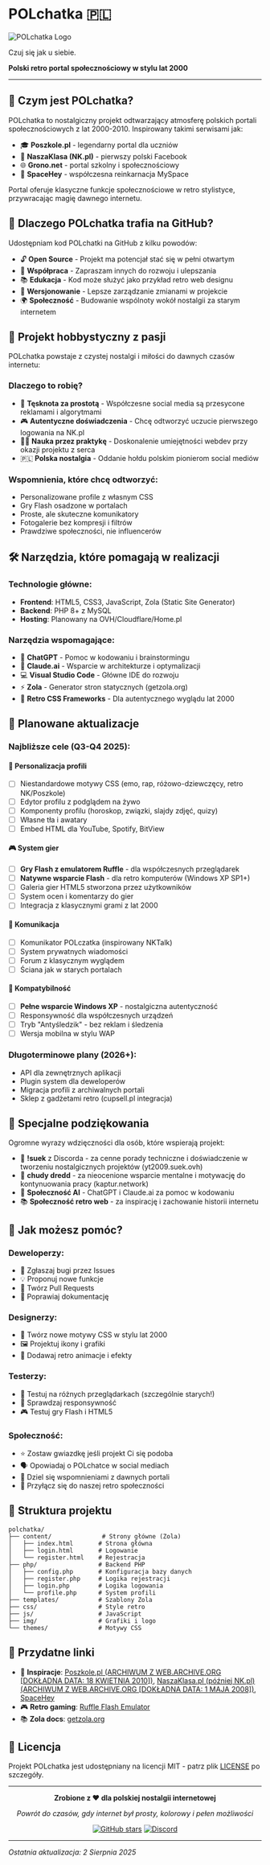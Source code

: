 # POLchatka 🇵🇱

![POLchatka Logo](static/img/polchatkalogo.png)

Czuj się jak u siebie.

**Polski retro portal społecznościowy w stylu lat 2000**

---

## 📖 Czym jest POLchatka?

POLchatka to nostalgiczny projekt odtwarzający atmosferę polskich portali społecznościowych z lat 2000-2010. Inspirowany takimi serwisami jak:

- 🎓 **Poszkole.pl** - legendarny portal dla uczniów
- 👥 **NaszaKlasa (NK.pl)** - pierwszy polski Facebook
- 🌐 **Grono.net** - portal szkolny i społecznościowy
- 🎨 **SpaceHey** - współczesna reinkarnacja MySpace

Portal oferuje klasyczne funkcje społecznościowe w retro stylistyce, przywracając magię dawnego internetu.

## 🎯 Dlaczego POLchatka trafia na GitHub?

Udostępniam kod POLchatki na GitHub z kilku powodów:

- 🔓 **Open Source** - Projekt ma potencjał stać się w pełni otwartym
- 🤝 **Współpraca** - Zapraszam innych do rozwoju i ulepszania
- 📚 **Edukacja** - Kod może służyć jako przykład retro web designu
- 🔄 **Wersjonowanie** - Lepsze zarządzanie zmianami w projekcie
- 🌍 **Społeczność** - Budowanie wspólnoty wokół nostalgii za starym internetem

## 💝 Projekt hobbystyczny z pasji

POLchatka powstaje z czystej nostalgi i miłości do dawnych czasów internetu:

### Dlaczego to robię?

- 📱 **Tęsknota za prostotą** - Współczesne social media są przesycone reklamami i algorytmami
- 🎮 **Autentyczne doświadczenia** - Chcę odtworzyć uczucie pierwszego logowania na NK.pl
- 👨‍💻 **Nauka przez praktykę** - Doskonalenie umiejętności webdev przy okazji projektu z serca
- 🇵🇱 **Polska nostalgia** - Oddanie hołdu polskim pionierom social mediów

### Wspomnienia, które chcę odtworzyć:

- Personalizowane profile z własnym CSS
- Gry Flash osadzone w portalach
- Proste, ale skuteczne komunikatory
- Fotogalerie bez kompresji i filtrów
- Prawdziwe społeczności, nie influencerów

## 🛠️ Narzędzia, które pomagają w realizacji

### Technologie główne:
- **Frontend**: HTML5, CSS3, JavaScript, Zola (Static Site Generator)
- **Backend**: PHP 8+ z MySQL
- **Hosting**: Planowany na OVH/Cloudflare/Home.pl

### Narzędzia wspomagające:
- 🤖 **ChatGPT** - Pomoc w kodowaniu i brainstormingu
- 🧠 **Claude.ai** - Wsparcie w architekturze i optymalizacji
- 💻 **Visual Studio Code** - Główne IDE do rozwoju
- ⚡ **Zola** - Generator stron statycznych (getzola.org)
- 🎨 **Retro CSS Frameworks** - Dla autentycznego wyglądu lat 2000

## 🚀 Planowane aktualizacje

### Najbliższe cele (Q3-Q4 2025):

#### 🎨 Personalizacja profili
- [ ] Niestandardowe motywy CSS (emo, rap, różowo-dziewczęcy, retro NK/Poszkole)
- [ ] Edytor profilu z podglądem na żywo
- [ ] Komponenty profilu (horoskop, związki, slajdy zdjęć, quizy)
- [ ] Własne tła i awatary
- [ ] Embed HTML dla YouTube, Spotify, BitView

#### 🎮 System gier
- [ ] **Gry Flash z emulatorem Ruffle** - dla współczesnych przeglądarek
- [ ] **Natywne wsparcie Flash** - dla retro komputerów (Windows XP SP1+)
- [ ] Galeria gier HTML5 stworzona przez użytkowników
- [ ] System ocen i komentarzy do gier
- [ ] Integracja z klasycznymi grami z lat 2000

#### 💬 Komunikacja
- [ ] Komunikator POLczatka (inspirowany NKTalk)
- [ ] System prywatnych wiadomości
- [ ] Forum z klasycznym wyglądem
- [ ] Ściana jak w starych portalach

#### 📱 Kompatybilność
- [ ] **Pełne wsparcie Windows XP** - nostalgiczna autentyczność
- [ ] Responsywność dla współczesnych urządzeń
- [ ] Tryb "Antyśledzik" - bez reklam i śledzenia
- [ ] Wersja mobilna w stylu WAP

### Długoterminowe plany (2026+):
- API dla zewnętrznych aplikacji
- Plugin system dla deweloperów
- Migracja profili z archiwalnych portali
- Sklep z gadżetami retro (cupsell.pl integracja)

## 🤝 Specjalne podziękowania

Ogromne wyrazy wdzięczności dla osób, które wspierają projekt:

- 🎯 **!suek** z Discorda - za cenne porady techniczne i doświadczenie w tworzeniu nostalgicznych projektów (yt2009.suek.ovh)
- 💪 **chudy dredd** - za nieocenione wsparcie mentalne i motywację do kontynuowania pracy (kaptur.network)
- 🧠 **Społeczność AI** - ChatGPT i Claude.ai za pomoc w kodowaniu
- 📚 **Społeczność retro web** - za inspirację i zachowanie historii internetu

## 🌟 Jak możesz pomóc?

### Deweloperzy:
- 🐛 Zgłaszaj bugi przez Issues
- 💡 Proponuj nowe funkcje
- 🔧 Twórz Pull Requests
- 📖 Poprawiaj dokumentację

### Designerzy:
- 🎨 Twórz nowe motywy CSS w stylu lat 2000
- 🖼️ Projektuj ikony i grafiki
- 💫 Dodawaj retro animacje i efekty

### Testerzy:
- 🧪 Testuj na różnych przeglądarkach (szczególnie starych!)
- 📱 Sprawdzaj responsywność
- 🎮 Testuj gry Flash i HTML5

### Społeczność:
- ⭐ Zostaw gwiazdkę jeśli projekt Ci się podoba
- 🗣️ Opowiadaj o POLchatce w social mediach
- 📝 Dziel się wspomnieniami z dawnych portali
- 🤝 Przyłącz się do naszej retro społeczności

## 📂 Struktura projektu

```
polchatka/
├── content/              # Strony główne (Zola)
│   ├── index.html       # Strona główna
│   ├── login.html       # Logowanie
│   └── register.html    # Rejestracja
├── php/                 # Backend PHP
│   ├── config.php       # Konfiguracja bazy danych
│   ├── register.php     # Logika rejestracji
│   ├── login.php        # Logika logowania
│   └── profile.php      # System profili
├── templates/           # Szablony Zola
├── css/                 # Style retro
├── js/                  # JavaScript
├── img/                 # Grafiki i logo
└── themes/              # Motywy CSS
```

## 🔗 Przydatne linki

- 🎨 **Inspiracje**: [Poszkole.pl (ARCHIWUM Z WEB.ARCHIVE.ORG [DOKŁADNA DATA: 18 KWIETNIA 2010])](https://web.archive.org/web/20100418121938/http://poszkole.pl), [NaszaKlasa.pl (później NK.pl) (ARCHIWUM Z WEB.ARCHIVE.ORG [DOKŁADNA DATA: 1 MAJA 2008])](web.archive.org/web/20080430215623/http://www.naszaklasa.pl), [SpaceHey](https://spacehey.com)
- 🎮 **Retro gaming**: [Ruffle Flash Emulator](https://ruffle.rs)
- 📚 **Zola docs**: [getzola.org](https://getzola.org)

## 📄 Licencja

Projekt POLchatka jest udostępniany na licencji MIT - patrz plik [LICENSE](LICENSE) po szczegóły.

---

<div align="center">

**Zrobione z ❤️ dla polskiej nostalgii internetowej**

*Powrót do czasów, gdy internet był prosty, kolorowy i pełen możliwości*

[![GitHub stars](https://img.shields.io/github/stars/mikusz3/POLchatka.svg?style=social&label=Star)](https://github.com/mikusz3/POLchatka)
[![Discord](https://img.shields.io/discord/123456789?color=7289da&label=Discord&logo=discord&logoColor=white)](https://discord.gg/Rh5RQyqNs8)

</div>

---

*Ostatnia aktualizacja: 2 Sierpnia 2025*
